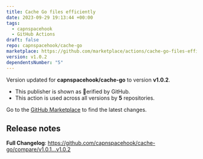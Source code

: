 ```yaml
---
title: Cache Go files efficiently
date: 2023-09-29 19:13:44 +00:00
tags:
  - capnspacehook
  - GitHub Actions
draft: false
repo: capnspacehook/cache-go
marketplace: https://github.com/marketplace/actions/cache-go-files-efficiently
version: v1.0.2
dependentsNumber: "5"
---
```



Version updated for **capnspacehook/cache-go** to version **v1.0.2**.
- This publisher is shown as erified by GitHub.
- This action is used across all versions by **5** repositories.

Go to the [GitHub Marketplace](https://github.com/marketplace/actions/cache-go-files-efficiently) to find the latest changes.

## Release notes

**Full Changelog**: https://github.com/capnspacehook/cache-go/compare/v1.0.1...v1.0.2
